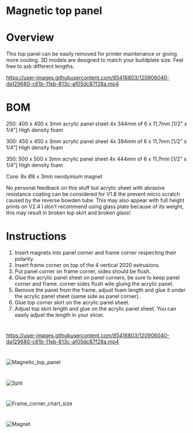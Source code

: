 # Magnetic top panel
# Overview
This top panel can be easily removed for printer maintenance or giving more cooling.
3D models are designed to match your buildplate size. Feel free to ask different lengths.

https://user-images.githubusercontent.com/85416803/120906040-da129680-c61b-11eb-813c-af05dc87f28a.mp4

# BOM
250: 400 x 400 x 3mm acrylic panel sheet
        4x 344mm of 6 x 11,7mm [1/2” x 1/4”] High density foam

300: 450 x 450 x 3mm acrylic panel sheet
        4x 394mm of 6 x 11,7mm [1/2” x 1/4”] High density foam

350: 500 x 500 x 3mm acrylic panel sheet
        4x 444mm of 6 x 11,7mm [1/2” x 1/4”] High density foam

Core:
8x Ø6 x 3mm neodymium magnet

No personal feedback on this stuff but acrylic sheet with abrasive resistance coating can be considered for V1.8 the prevent micro scratch caused by the reverse bowden tube. This may also appear with full height prints on V2.4
I don’t recommend using glass plate because of its weight, this may result in broken top skirt and broken glass!


# Instructions
1. Insert magnets into panel corner and frame corner respecting their polarity.
2. Insert frame corner on top of the 4 vertical 2020 extrusions.
3. Put panel corner on frame corner, sides should be flush.
4. Glue the acrylic panel sheet on panel corners, be sure to keep panel corner and frame. corner sides flush wile gluing the acrylic panel.
5. Remove the panel from the frame, adjust foam length and glue it under the acrylic panel sheet (same side as panel corner).
6. Glue top corner skirt on the acrylic panel sheet.
7. Adjust top skirt length and glue on the acrylic panel sheet. You can easily adjust the length in your slicer.
#
https://user-images.githubusercontent.com/85416803/120906040-da129680-c61b-11eb-813c-af05dc87f28a.mp4
#
![Magnetic_top_panel](https://user-images.githubusercontent.com/85416803/120905966-53f65000-c61b-11eb-8367-2481f096431a.jpg)
#
![Split](https://user-images.githubusercontent.com/85416803/120906056-f0b8ed80-c61b-11eb-85a5-56ec779e1308.jpg)
#
![Frame_corner_chart_size](https://user-images.githubusercontent.com/85416803/120906058-f6163800-c61b-11eb-8197-42b68839e545.jpg)
#
![Magnet](https://user-images.githubusercontent.com/85416803/120906066-fb738280-c61b-11eb-82ce-0a0c3a60e3ae.jpg)
